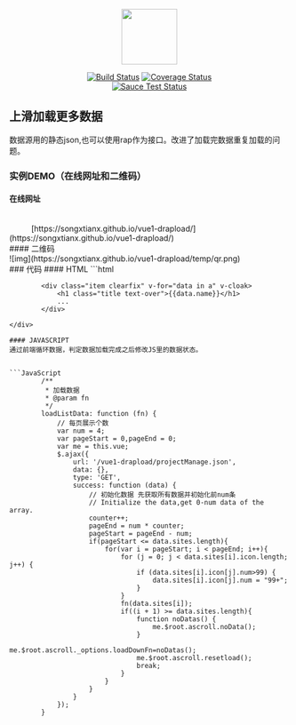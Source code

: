 <p align="center"><a href="https://vuejs.org" target="_blank"><img width="100"src="https://vuejs.org/images/logo.png"></a></p>

<p align="center">
  <a href="https://circleci.com/gh/vuejs/vue/tree/dev"><img src="https://img.shields.io/circleci/project/vuejs/vue/dev.svg" alt="Build Status"></a>
  <a href="https://codecov.io/github/vuejs/vue?branch=dev"><img src="https://img.shields.io/codecov/c/github/vuejs/vue/dev.svg" alt="Coverage Status"></a>
  <br>
  <a href="https://saucelabs.com/u/vuejs"><img src="https://saucelabs.com/browser-matrix/vuejs.svg" alt="Sauce Test Status"></a>
</p>


## 上滑加载更多数据

数据源用的静态json,也可以使用rap作为接口。改进了加载完数据重复加载的问题。
<br>

### 实例DEMO（在线网址和二维码）

#### 在线网址
<br>
&nbsp;&nbsp;&nbsp;&nbsp;&nbsp;&nbsp;&nbsp;&nbsp;&nbsp;&nbsp;[https://songxtianx.github.io/vue1-drapload/](https://songxtianx.github.io/vue1-drapload/)
<br>
#### 二维码  
<br>
![img](https://songxtianx.github.io/vue1-drapload/temp/qr.png)
<br>
### 代码
#### HTML
```html
    <div v-drapload drapload-key="ascroll" drapload-initialize="true" drapload-down="down()">

            <div class="item clearfix" v-for="data in a" v-cloak>
                <h1 class="title text-over">{{data.name}}</h1>
                ...
            </div>

    </div>
```
#### JAVASCRIPT
通过前端循环数据，判定数据加载完成之后修改JS里的数据状态。


```JavaScript
        /**
         * 加载数据
         * @param fn
         */
        loadListData: function (fn) {
            // 每页展示个数
            var num = 4;
            var pageStart = 0,pageEnd = 0;
            var me = this.vue;
            $.ajax({
                url: '/vue1-drapload/projectManage.json',
                data: {},
                type: 'GET',
                success: function (data) {
                    // 初始化数据 先获取所有数据并初始化前num条
                    // Initialize the data,get 0-num data of the array.
                    counter++;
                    pageEnd = num * counter;
                    pageStart = pageEnd - num;
                    if(pageStart <= data.sites.length){
                        for(var i = pageStart; i < pageEnd; i++){
                            for (j = 0; j < data.sites[i].icon.length; j++) {
                                if (data.sites[i].icon[j].num>99) {
                                    data.sites[i].icon[j].num = "99+";
                                }
                            }
                            fn(data.sites[i]);
                            if((i + 1) >= data.sites.length){
                                function noDatas() {
                                    me.$root.ascroll.noData();
                                }
                                me.$root.ascroll._options.loadDownFn=noDatas();
                                me.$root.ascroll.resetload();
                                break;
                            }
                        }
                    }
                }
            });
        }
```
